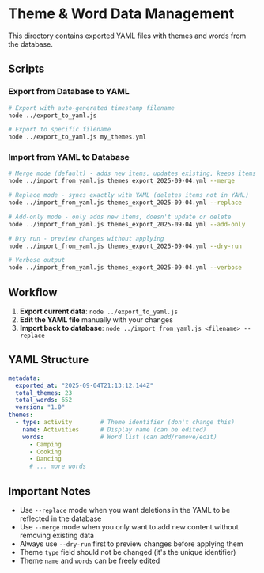 # Theme & Word Data Management

This directory contains exported YAML files with themes and words from the database.

## Scripts

### Export from Database to YAML
```bash
# Export with auto-generated timestamp filename
node ../export_to_yaml.js

# Export to specific filename
node ../export_to_yaml.js my_themes.yml
```

### Import from YAML to Database
```bash
# Merge mode (default) - adds new items, updates existing, keeps items not in YAML
node ../import_from_yaml.js themes_export_2025-09-04.yml --merge

# Replace mode - syncs exactly with YAML (deletes items not in YAML)
node ../import_from_yaml.js themes_export_2025-09-04.yml --replace

# Add-only mode - only adds new items, doesn't update or delete
node ../import_from_yaml.js themes_export_2025-09-04.yml --add-only

# Dry run - preview changes without applying
node ../import_from_yaml.js themes_export_2025-09-04.yml --dry-run

# Verbose output
node ../import_from_yaml.js themes_export_2025-09-04.yml --verbose
```

## Workflow

1. **Export current data**: `node ../export_to_yaml.js`
2. **Edit the YAML file** manually with your changes
3. **Import back to database**: `node ../import_from_yaml.js <filename> --replace`

## YAML Structure

```yaml
metadata:
  exported_at: "2025-09-04T21:13:12.144Z"
  total_themes: 23
  total_words: 652
  version: "1.0"
themes:
  - type: activity        # Theme identifier (don't change this)
    name: Activities      # Display name (can be edited)
    words:                # Word list (can add/remove/edit)
      - Camping
      - Cooking
      - Dancing
      # ... more words
```

## Important Notes

- Use `--replace` mode when you want deletions in the YAML to be reflected in the database
- Use `--merge` mode when you only want to add new content without removing existing data
- Always use `--dry-run` first to preview changes before applying them
- Theme `type` field should not be changed (it's the unique identifier)
- Theme `name` and `words` can be freely edited
